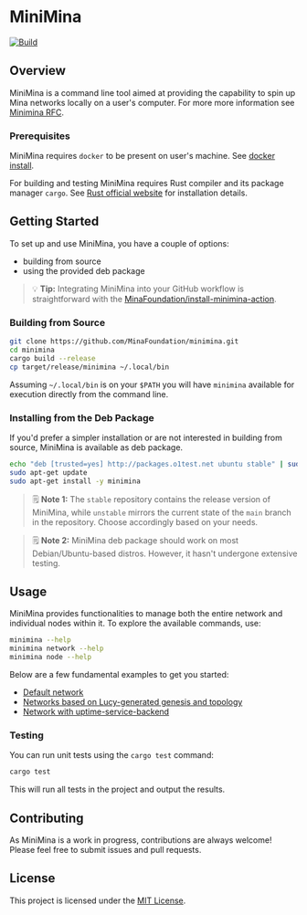# MiniMina

[![Build](https://github.com/MinaFoundation/minimina/actions/workflows/build.yaml/badge.svg)](https://github.com/MinaFoundation/minimina/actions/workflows/build.yaml)

## Overview

MiniMina is a command line tool aimed at providing the capability to spin up Mina networks locally on a user's computer. For more more information see [Minimina RFC](/docs/rfc/README.md).

### Prerequisites

MiniMina requires `docker` to be present on user's machine. See [docker install](https://docs.docker.com/engine/install/).

For building and testing MiniMina requires Rust compiler and its package manager `cargo`. See [Rust official website](https://www.rust-lang.org/tools/install) for installation details.

## Getting Started

To set up and use MiniMina, you have a couple of options: 
 - building from source
 - using the provided deb package

> 💡 **Tip:** Integrating MiniMina into your GitHub workflow is straightforward with the [MinaFoundation/install-minimina-action](https://github.com/MinaFoundation/install-minimina-action).

### Building from Source

```bash
git clone https://github.com/MinaFoundation/minimina.git
cd minimina
cargo build --release
cp target/release/minimina ~/.local/bin
```
Assuming `~/.local/bin` is on your `$PATH` you will have `minimina` available for execution directly from the command line.

### Installing from the Deb Package

If you'd prefer a simpler installation or are not interested in building from source, MiniMina is available as deb package.

```bash
echo "deb [trusted=yes] http://packages.o1test.net ubuntu stable" | sudo tee /etc/apt/sources.list.d/mina.list
sudo apt-get update
sudo apt-get install -y minimina
```
> 🗒️ **Note 1:**  The `stable` repository contains the release version of MiniMina, while `unstable` mirrors the current state of the `main` branch in the repository. Choose accordingly based on your needs.

> 🗒️ **Note 2:** MiniMina deb package should work on most Debian/Ubuntu-based distros. However, it hasn't undergone extensive testing.

## Usage

MiniMina provides functionalities to manage both the entire network and individual nodes within it. To explore the available commands, use:

```bash
minimina --help
minimina network --help
minimina node --help
```
Below are a few fundamental examples to get you started:

 - [Default network](https://github.com/MinaFoundation/minimina/wiki/Default-network)
 - [Networks based on Lucy-generated genesis and topology](https://github.com/MinaFoundation/minimina/wiki/Networks-based-on-Lucy%E2%80%90generated-genesis-and-topology)
 - [Network with uptime-service-backend](https://github.com/MinaFoundation/minimina/wiki/Network-with-uptime%E2%80%90service%E2%80%90backend)

### Testing

You can run unit tests using the `cargo test` command:

```bash
cargo test
```

This will run all tests in the project and output the results.

## Contributing

As MiniMina is a work in progress, contributions are always welcome! Please feel free to submit issues and pull requests.

## License

This project is licensed under the [MIT License](LICENSE).
